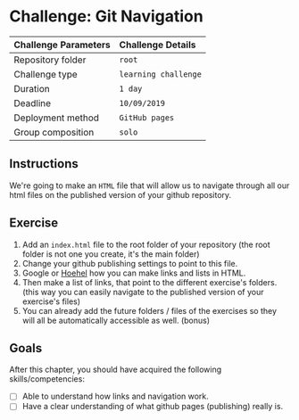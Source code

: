 # Challenge: Git Navigation

|Challenge Parameters  |Challenge Details              |
|:---------------------|:------------------------------|
|Repository folder     |`root`                         |
|Challenge type        |`learning challenge`           |
|Duration              |`1 day`                        |
|Deadline              |`10/09/2019`                   |
|Deployment method     |`GitHub pages`                 |
|Group composition     |`solo`                         |


## Instructions
We're going to make an `HTML` file that will allow us to navigate through all our html files on the published version of your github repository.


## Exercise
1. Add an `index.html` file to the root folder of your repository (the root folder is not one you create, it's the main folder)
1. Change your github publishing settings to point to this file.
1. Google or [Hoehel](https://hoehel.be/) how you can make links and lists in HTML.
1. Then make a list of links, that point to the different exercise's folders. (this way you can easily navigate to the published version of your exercise's files) 
1. You can already add the future folders / files of the exercises so they will all be automatically accessible as well. (bonus)


## Goals

After this chapter, you should have acquired the following skills/competencies:

- [ ] Able to understand how links and navigation work.
- [ ] Have a clear understanding of what github pages (publishing) really is.
